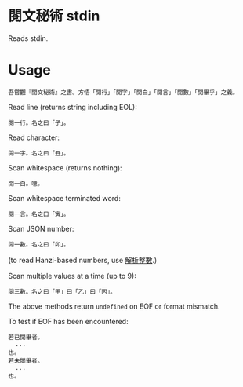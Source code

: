 # 閱文秘術 stdin

Reads stdin.

# Usage

    吾嘗觀『閱文秘術』之書。方悟「閱行」「閱字」「閱白」「閱言」「閱數」「閱畢乎」之義。

Read line (returns string including EOL):

    閱一行。名之曰「子」。

Read character:

    閱一字。名之曰「丑」。

Scan whitespace (returns nothing):

    閱一白。噫。

Scan whitespace terminated word:

    閱一言。名之曰「寅」。

Scan JSON number:

    閱一數。名之曰「卯」。

(to read Hanzi-based numbers, use [解析整數].)

Scan multiple values at a time (up to 9):

    閱三數。名之曰「甲」曰「乙」曰「丙」。

The above methods return `undefined` on EOF or format mismatch. 

To test if EOF has been encountered:

    若已閱畢者。
      ...
    也。
    若未閱畢者。
      ...
    也。

[解析整數]: https://github.com/alainsaas/zh_parseint-wy/tree/master
